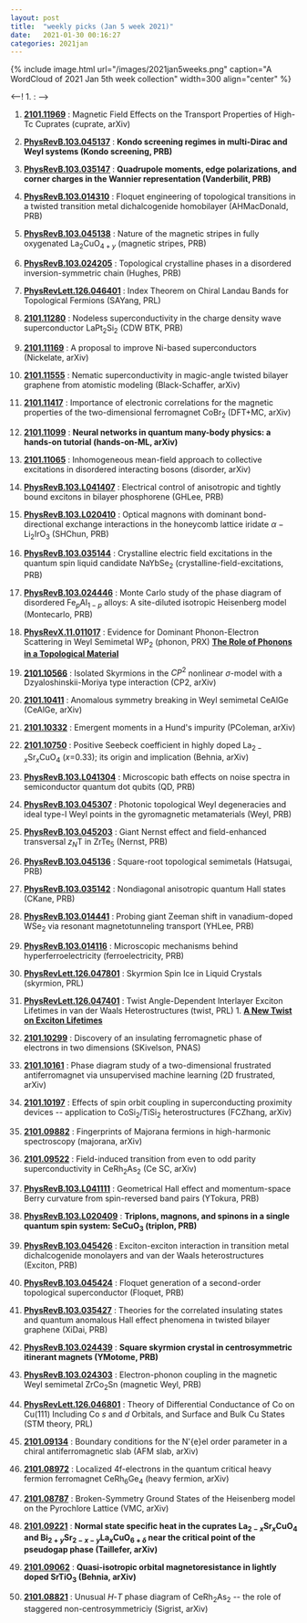 ```yaml
---
layout: post
title:  "weekly picks (Jan 5 week 2021)"
date:   2021-01-30 00:16:27
categories: 2021jan
---
```


{% include image.html url="/images/2021jan5weeks.png" caption="A WordCloud of 2021 Jan 5th week collection" width=300 align="center" %}


<--! 1. **[]()** : -->

1. **[2101.11969](http://arxiv.org/abs/2101.11969)** : Magnetic Field Effects on the Transport Properties of High-Tc Cuprates (cuprate, arXiv)

1. **[PhysRevB.103.045137](https://link.aps.org/doi/10.1103/PhysRevB.103.045137)** : **Kondo screening regimes in multi-Dirac and Weyl systems (Kondo screening, PRB)**

1. **[PhysRevB.103.035147](https://link.aps.org/doi/10.1103/PhysRevB.103.035147)** : **Quadrupole moments, edge polarizations, and corner charges in the Wannier representation (Vanderbilit, PRB)**

1. **[PhysRevB.103.014310](https://link.aps.org/doi/10.1103/PhysRevB.103.014310)** : Floquet engineering of topological transitions in a twisted transition metal dichalcogenide homobilayer (AHMacDonald, PRB)

1. **[PhysRevB.103.045138](https://link.aps.org/doi/10.1103/PhysRevB.103.045138)** : Nature of the magnetic stripes in fully oxygenated ${\mathrm{La}}_{2}{\mathrm{CuO}}_{4+y}$ (magnetic stripes, PRB)

1. **[PhysRevB.103.024205](https://link.aps.org/doi/10.1103/PhysRevB.103.024205)** : Topological crystalline phases in a disordered inversion-symmetric chain (Hughes, PRB)

1. **[PhysRevLett.126.046401](https://link.aps.org/doi/10.1103/PhysRevLett.126.046401)** : Index Theorem on Chiral Landau Bands for Topological Fermions (SAYang, PRL) 

1. **[2101.11280](http://arxiv.org/abs/2101.11280)** : Nodeless superconductivity in the charge density wave superconductor LaPt$_2$Si$_2$ (CDW BTK, PRB)

1. **[2101.11169](http://arxiv.org/abs/2101.11169)** : A proposal to improve Ni-based superconductors (Nickelate, arXiv)

1. **[2101.11555](http://arxiv.org/abs/2101.11555)** : Nematic superconductivity in magic-angle twisted bilayer graphene from atomistic modeling (Black-Schaffer, arXiv)

1. **[2101.11417](http://arxiv.org/abs/2101.11417)** : Importance of electronic correlations for the magnetic properties of the two-dimensional ferromagnet CoBr$_2$ (DFT+MC, arXiv)

1. **[2101.11099](http://arxiv.org/abs/2101.11099)** : **Neural networks in quantum many-body physics: a hands-on tutorial (hands-on-ML, arXiv)**

1. **[2101.11065](http://arxiv.org/abs/2101.11065)** : Inhomogeneous mean-field approach to collective excitations in disordered interacting bosons (disorder, arXiv)

1. **[PhysRevB.103.L041407](https://link.aps.org/doi/10.1103/PhysRevB.103.L041407)** : Electrical control of anisotropic and tightly bound excitons in bilayer phosphorene (GHLee, PRB)

1. **[PhysRevB.103.L020410](https://link.aps.org/doi/10.1103/PhysRevB.103.L020410)** : Optical magnons with dominant bond-directional exchange interactions in the honeycomb lattice iridate $\ensuremath{\alpha}\ensuremath{-}{\mathrm{Li}}_{2}{\mathrm{IrO}}_{3}$ (SHChun, PRB)


1. **[PhysRevB.103.035144](https://link.aps.org/doi/10.1103/PhysRevB.103.035144)** : Crystalline electric field excitations in the quantum spin liquid candidate ${\mathrm{NaYbSe}}_{2}$ (crystalline-field-excitations, PRB)

1. **[PhysRevB.103.024446](https://link.aps.org/doi/10.1103/PhysRevB.103.024446)** : Monte Carlo study of the phase diagram of disordered ${\mathrm{Fe}}_{p}{\mathrm{Al}}_{1\ensuremath{-}p}$ alloys: A site-diluted isotropic Heisenberg model (Montecarlo, PRB)

1. **[PhysRevX.11.011017](https://link.aps.org/doi/10.1103/PhysRevX.11.011017)** : Evidence for Dominant Phonon-Electron Scattering in Weyl Semimetal ${\mathrm{WP}}_{2}$ (phonon, PRX) **[The Role of Phonons in a Topological Material](https://physics.aps.org/articles/v14/s11)**


1. **[2101.10566](http://arxiv.org/abs/2101.10566)** : Isolated Skyrmions in the $CP^2$ nonlinear $\sigma$-model with a Dzyaloshinskii-Moriya type interaction (CP2, arXiv)

1. **[2101.10411](http://arxiv.org/abs/2101.10411)** : Anomalous symmetry breaking in Weyl semimetal CeAlGe (CeAlGe, arXiv)

1. **[2101.10332](http://arxiv.org/abs/2101.10332)** : Emergent moments in a Hund's impurity (PColeman, arXiv)


1. **[2101.10750](http://arxiv.org/abs/2101.10750)** : Positive Seebeck coefficient in highly doped La$_{2-x}$Sr$_x$CuO$_4$ ($x$=0.33); its origin and implication (Behnia, arXiv)

1. **[PhysRevB.103.L041304](https://link.aps.org/doi/10.1103/PhysRevB.103.L041304)** : Microscopic bath effects on noise spectra in semiconductor quantum dot qubits (QD, PRB)

1. **[PhysRevB.103.045307](https://link.aps.org/doi/10.1103/PhysRevB.103.045307)** : Photonic topological Weyl degeneracies and ideal type-I Weyl points in the gyromagnetic metamaterials (Weyl, PRB)

1. **[PhysRevB.103.045203](https://link.aps.org/doi/10.1103/PhysRevB.103.045203)** : Giant Nernst effect and field-enhanced transversal ${z}_{N}\mathrm{T}$ in ${\mathrm{ZrTe}}_{5}$ (Nernst, PRB)

1. **[PhysRevB.103.045136](https://link.aps.org/doi/10.1103/PhysRevB.103.045136)** : Square-root topological semimetals (Hatsugai, PRB)

1. **[PhysRevB.103.035142](https://link.aps.org/doi/10.1103/PhysRevB.103.035142)** : Nondiagonal anisotropic quantum Hall states (CKane, PRB)

1. **[PhysRevB.103.014441](https://link.aps.org/doi/10.1103/PhysRevB.103.014441)** : Probing giant Zeeman shift in vanadium-doped $\mathrm{W}{\mathrm{Se}}_{2}$ via resonant magnetotunneling transport (YHLee, PRB)

1. **[PhysRevB.103.014116](https://link.aps.org/doi/10.1103/PhysRevB.103.014116)** : Microscopic mechanisms behind hyperferroelectricity (ferroelectricity, PRB)

1. **[PhysRevLett.126.047801](https://link.aps.org/doi/10.1103/PhysRevLett.126.047801)** : Skyrmion Spin Ice in Liquid Crystals (skyrmion, PRL)

1. **[PhysRevLett.126.047401](https://link.aps.org/doi/10.1103/PhysRevLett.126.047401)** : Twist Angle-Dependent Interlayer Exciton Lifetimes in van der Waals Heterostructures (twist, PRL) 1. **[A New Twist on Exciton Lifetimes](https://physics.aps.org/articles/v14/s2)**  




1. **[2101.10299](http://arxiv.org/abs/2101.10299)** : Discovery of an insulating ferromagnetic phase of electrons in two dimensions (SKivelson, PNAS)

1. **[2101.10161](http://arxiv.org/abs/2101.10161)** : Phase diagram study of a two-dimensional frustrated antiferromagnet via unsupervised machine learning (2D frustrated, arXiv)

1. **[2101.10197](http://arxiv.org/abs/2101.10197)** : Effects of spin orbit coupling in superconducting proximity devices -- application to $\mathrm{CoSi_2 / TiSi_2}$ heterostructures (FCZhang, arXiv)

1. **[2101.09882](http://arxiv.org/abs/2101.09882)** : Fingerprints of Majorana fermions in high-harmonic spectroscopy (majorana, arXiv)

1. **[2101.09522](http://arxiv.org/abs/2101.09522)** : Field-induced transition from even to odd parity superconductivity in CeRh$_2$As$_2$ (Ce SC, arXiv)

1. **[PhysRevB.103.L041111](https://link.aps.org/doi/10.1103/PhysRevB.103.L041111)** : Geometrical Hall effect and momentum-space Berry curvature from spin-reversed band pairs (YTokura, PRB)

1. **[PhysRevB.103.L020409](https://link.aps.org/doi/10.1103/PhysRevB.103.L020409)** : **Triplons, magnons, and spinons in a single quantum spin system: ${\mathrm{SeCuO}}_{3}$ (triplon, PRB)**

1. **[PhysRevB.103.045426](https://link.aps.org/doi/10.1103/PhysRevB.103.045426)** : Exciton-exciton interaction in transition metal dichalcogenide monolayers and van der Waals heterostructures (Exciton, PRB)

1. **[PhysRevB.103.045424](https://link.aps.org/doi/10.1103/PhysRevB.103.045424)** : Floquet generation of a second-order topological superconductor (Floquet, PRB)

1. **[PhysRevB.103.035427](https://link.aps.org/doi/10.1103/PhysRevB.103.035427)** : Theories for the correlated insulating states and quantum anomalous Hall effect phenomena in twisted bilayer graphene (XiDai, PRB)

1. **[PhysRevB.103.024439](https://link.aps.org/doi/10.1103/PhysRevB.103.024439)** : **Square skyrmion crystal in centrosymmetric itinerant magnets (YMotome, PRB)**

1. **[PhysRevB.103.024303](https://link.aps.org/doi/10.1103/PhysRevB.103.024303)** : Electron-phonon coupling in the magnetic Weyl semimetal $\mathrm{Zr}{\mathrm{Co}}_{2}\mathrm{Sn}$ (magnetic Weyl, PRB)

1. **[PhysRevLett.126.046801](https://link.aps.org/doi/10.1103/PhysRevLett.126.046801)** : Theory of Differential Conductance of Co on Cu(111) Including Co $s$ and $d$ Orbitals, and Surface and Bulk Cu States (STM theory, PRL)


1. **[2101.09134](http://arxiv.org/abs/2101.09134)** : Boundary conditions for the N\'{e}el order parameter in a chiral antiferromagnetic slab (AFM slab, arXiv)

1. **[2101.08972](http://arxiv.org/abs/2101.08972)** : Localized 4f-electrons in the quantum critical heavy fermion ferromagnet CeRh$_6$Ge$_4$ (heavy fermion, arXiv)

1. **[2101.08787](http://arxiv.org/abs/2101.08787)** : Broken-Symmetry Ground States of the Heisenberg model on the Pyrochlore Lattice (VMC, arXiv)

1. **[2101.09221](http://arxiv.org/abs/2101.09221)** : **Normal state specific heat in the cuprates La$_{2-x}$Sr$_x$CuO$_4$ and Bi$_{2+y}$Sr$_{2-x-y}$La$_x$CuO$_{6+\delta}$ near the critical point of the pseudogap phase (Taillefer, arXiv)**

1. **[2101.09062](http://arxiv.org/abs/2101.09062)** : **Quasi-isotropic orbital magnetoresistance in lightly doped SrTiO$_{3}$ (Behnia, arXiv)**

1. **[2101.08821](http://arxiv.org/abs/2101.08821)** : Unusual $H$-$T$ phase diagram of CeRh$_2$As$_2$ -- the role of staggered non-centrosymmetriciy (Sigrist, arXiv)
